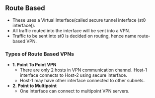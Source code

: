 ## Route Based
- These uses a Virtual Interface(called secure tunnel interface (st0 interface)).
- All traffic routed into the interface will be sent into a VPN.
- Traffic to be sent into st0 is decided on routing, hence name route-based VPN.

### Types of Route Based VPNs
- **1. Point To Point VPN**
  - There are only 2 hosts in VPN communication channel. Host-1 interface connects to Host-2 using secure interface.
  - Host-1 may have other interface connected to other subnets.
- **2. Point to Multipoint**
  - One interface can connect to multipoint VPN servers.
